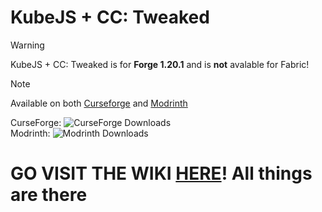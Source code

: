 # KubeJS + CC: Tweaked
> [!WARNING]
> KubeJS + CC: Tweaked is for **Forge 1.20.1** and is **not** avalable for Fabric!

> [!NOTE]
> Available on both [Curseforge](https://www.curseforge.com/minecraft/mc-mods/kubejs-cc) and [Modrinth](https://modrinth.com/mod/kubejs+cc-tweaked)

CurseForge: ![CurseForge Downloads](https://img.shields.io/curseforge/dt/1000850) \
Modrinth: ![Modrinth Downloads](https://img.shields.io/modrinth/dt/h43V4ydX)

# GO VISIT THE WIKI [HERE](https://github.com/wolfieboy09/KubeJS-CC-1.20.1/wiki)! All things are there
